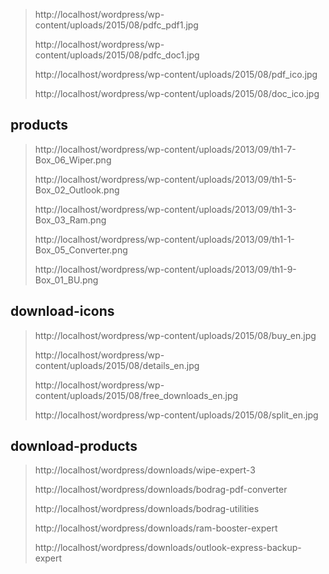 

> http://localhost/wordpress/wp-content/uploads/2015/08/pdfc_pdf1.jpg
>
> http://localhost/wordpress/wp-content/uploads/2015/08/pdfc_doc1.jpg
>
> http://localhost/wordpress/wp-content/uploads/2015/08/pdf_ico.jpg
>
> http://localhost/wordpress/wp-content/uploads/2015/08/doc_ico.jpg

products
---------------------

> http://localhost/wordpress/wp-content/uploads/2013/09/th1-7-Box_06_Wiper.png
>
> http://localhost/wordpress/wp-content/uploads/2013/09/th1-5-Box_02_Outlook.png
>
> http://localhost/wordpress/wp-content/uploads/2013/09/th1-3-Box_03_Ram.png
>
> http://localhost/wordpress/wp-content/uploads/2013/09/th1-1-Box_05_Converter.png
>
> http://localhost/wordpress/wp-content/uploads/2013/09/th1-9-Box_01_BU.png

download-icons
---------------------

> http://localhost/wordpress/wp-content/uploads/2015/08/buy_en.jpg
>
> http://localhost/wordpress/wp-content/uploads/2015/08/details_en.jpg
>
> http://localhost/wordpress/wp-content/uploads/2015/08/free_downloads_en.jpg
>
> http://localhost/wordpress/wp-content/uploads/2015/08/split_en.jpg

download-products
---------------------

> http://localhost/wordpress/downloads/wipe-expert-3
>
> http://localhost/wordpress/downloads/bodrag-pdf-converter
> 
> http://localhost/wordpress/downloads/bodrag-utilities
>
> http://localhost/wordpress/downloads/ram-booster-expert
>
> http://localhost/wordpress/downloads/outlook-express-backup-expert

